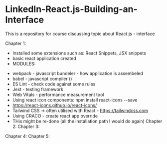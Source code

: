 # LinkedIn-React.js-Building-an-Interface
This is a repository for course discussing topic about React.js - interface

Chapter 1:
- Installed some extensions such as: React Snippets, JSX snippets
- basic react application created
- MODULES:
* webpack - javascript bundeler - how application is assembeled 
* babel -  javascript compiler ()
* ES Lint - check code against some rules
* Jest - testing framework
* Web Vitals - performance measurement tool
* Using react icon components: npm install react-icons --save
* https://react-icons.github.io/react-icons/
* Tailwind CSS -> often utilised with React - https://tailwindcss.com 
* Using CRACO - create react app override
* THis might be re-done (all the installation path I would do again)
Chapter 2:
Chapter 3:

Chapter 4:
Chapter 5: